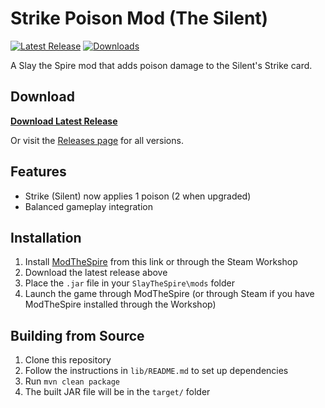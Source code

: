 # Strike Poison Mod (The Silent)

[![Latest Release](https://img.shields.io/github/v/release/rochellew/strike_green_patch_mod)](https://github.com/rochellew/strike_green_patch_mod/releases/latest)
[![Downloads](https://img.shields.io/github/downloads/rochellew/strike_green_patch_mod/total)](https://github.com/rochellew/strike_green_patch_mod/releases)

A Slay the Spire mod that adds poison damage to the Silent's Strike card.

## Download
**[Download Latest Release](https://github.com/rochellew/strike_green_patch_mod/releases/latest/download/SilentStrikePatchMod-0.0.1.jar)**

Or visit the [Releases page](https://github.com/rochellew/strike_green_patch_mod/releases) for all versions.

## Features
- Strike (Silent) now applies 1 poison (2 when upgraded)
- Balanced gameplay integration

## Installation
1. Install [ModTheSpire](https://github.com/kiooeht/ModTheSpire/releases) from this link or through the Steam Workshop
2. Download the latest release above
3. Place the `.jar` file in your `SlayTheSpire\mods` folder
4. Launch the game through ModTheSpire (or through Steam if you have ModTheSpire installed through the Workshop)

## Building from Source
1. Clone this repository
2. Follow the instructions in `lib/README.md` to set up dependencies
3. Run `mvn clean package`
4. The built JAR file will be in the `target/` folder
